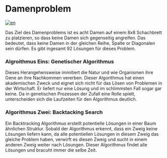 # Damenproblem
[![en](https://img.shields.io/badge/lang-en-green.svg)](https://github.com/danielgafarov/8queens)

Das Ziel des Damenproblems ist es acht Damen auf einem 8x8 Schachbrett zu platzieren, so dass keine Damen sich gegenseitig angreifen. Das bedeutet, dass keine Damen in der gleichen Reihe, Spalte or Diagonalen sein dürfen. Es gibt ingesamt 92 Lösungen für dieses Problem.
### Algroithmus Eins: Genetischer Algorithmus
Dieses Herangehensweise immitiert die Natur und wie Organismen ihre Gene an ihre Nachkommen vererben. Dieser Algorithmus hat einen akademischen Zweck und eignet sich nicht für das Lösen von Problemen in der Wirtschaft. Er liefert nur eine Lösung und im schlimmsten Fall sogar gar keine. Da in genetischen Prozessen der Zufall eine Rolle spielt, unterscheiden sich die Laufzeiten für den Algorithmus deutlich.
### Algorithmus Zwei: Backtacking Search
Ein Backtracking Algorithmus erstellt potentielle Lösungen in einer Baum ähnlichen Struktur. Sobald der Algorithmus erkennt, dass ein Zweig keine Lösungen liefern kann, da alle potentiellen Lösungen in diesem Zweig das gleiche Problem haben, verwirft es diesen Zweig und sucht in einem anderen Zweig weiter nach Lösungen. Dieser Algorithmus findet alle Lösungen und bracuht immer die selbe Zeit.
